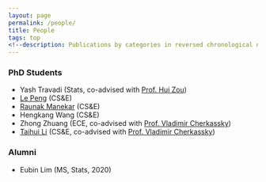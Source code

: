 ```yaml
---
layout: page
permalink: /people/
title: People
tags: top
<!--description: Publications by categories in reversed chronological order. -->
---
```


### PhD Students

- Yash Travadi (Stats, co-advised with [Prof. Hui Zou](http://users.stat.umn.edu/~zouxx019/))
- [Le Peng](https://sites.google.com/view/le-peng/) (CS&E)
- [Raunak Manekar](https://scholar.google.com/citations?user=ct6Om_wAAAAJ&hl=en) (CS&E)
- Hengkang Wang (CS&E)
- Zhong Zhuang (ECE, co-advised with [Prof. Vladimir Cherkassky](http://people.ece.umn.edu/~cherkass/))
- [Taihui Li](https://taihui.github.io/) (CS&E, co-advised with [Prof. Vladimir Cherkassky](http://people.ece.umn.edu/~cherkass/))

### Alumni

- Eubin Lim (MS, Stats, 2020)
